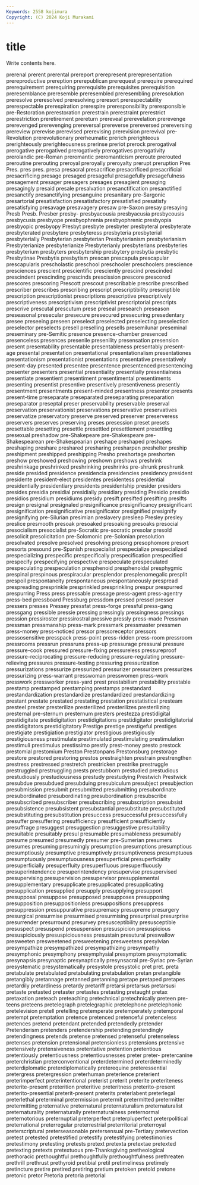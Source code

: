 ```yaml
---
Keywords: 2558 kojimura
Copyright: (C) 2024 Koji Murakami
---
```


# title

Write contents here.



 prerenal prerent prerental prereport prerepresent prerepresentation
prereproductive prereption prerepublican prerequest prerequire prerequired prerequirement prerequiring prerequisite prerequisites
prerequisition preresemblance preresemble preresembled preresembling preresolution preresolve preresolved preresolving preresort
prerespectability prerespectable prerespiration prerespire preresponsibility preresponsible pre-Restoration prerestoration prerestrain prerestraint
prerestrict prerestriction preretirement prereturn prereveal prerevelation prerevenge prerevenged prerevenging prereversal
prereverse prereversed prereversing prereview prerevise prerevised prerevising prerevision prerevival pre-Revolution
prerevolutionary prerheumatic prerich prerighteous prerighteously prerighteousness prerinse preriot prerock prerogatival
prerogative prerogatived prerogatively prerogatives prerogativity prerolandic pre-Roman preromantic preromanticism preroute
prerouted preroutine prerouting preroyal preroyally preroyalty prerupt preruption Pres Pres.
pres pres. presa presacral presacrifice presacrificed presacrificial presacrificing presage presaged
presageful presagefully presagefulness presagement presager presagers presages presagient presaging presagingly
presaid presale presalvation presanctification presanctified presanctify presanctifying presanguine presanitary pre-Sargonic
presartorial presatisfaction presatisfactory presatisfied presatisfy presatisfying presavage presavagery presaw pre-Saxon
presay presaying Presb Presb. Presber presby- presbyacousia presbyacusia presbycousis presbycusis
presbyope presbyophrenia presbyophrenic presbyopia presbyopic presbyopy Presbyt presbyte presbyter presbyteral
presbyterate presbyterated presbytere presbyteress presbyteria presbyterial presbyterially Presbyterian presbyterian Presbyterianism
presbyterianism Presbyterianize presbyterianize Presbyterianly presbyterians presbyteries presbyterium presbyters presbytership presbytery
presbytia presbytic Presbytinae Presbytis presbytism prescan prescapula prescapular prescapularis prescholastic
preschool preschooler preschoolers prescience presciences prescient prescientific presciently prescind prescinded
prescindent prescinding prescinds prescission prescore prescored prescores prescoring Prescott prescout
prescribable prescribe prescribed prescriber prescribes prescribing prescript prescriptibility prescriptible prescription
prescriptionist prescriptions prescriptive prescriptively prescriptiveness prescriptivism prescriptivist prescriptorial prescripts prescrive
prescutal prescutum prese preseal presearch preseason preseasonal presecular presecure presecured
presecuring presedentary presee preseeing preseen preselect preselected preselecting preselection preselector
preselects presell preselling presells presemilunar preseminal preseminary pre-Semitic presence presence-chamber
presenced presenceless presences presenile presenility presensation presension present presentability presentable
presentableness presentably present-age presental presentation presentational presentationalism presentationes presentationism presentationist
presentations presentative presentatively present-day presented presentee presentence presentenced presentencing presenter
presenters presential presentiality presentially presentialness presentiate presentient presentiment presentimental presentiments
presenting presentist presentive presentively presentiveness presently presentment presentments present-minded presentness
presentor presents present-time preseparate preseparated preseparating preseparation preseparator preseptal preser
preservability preservable preserval preservation preservationist preservations preservative preservatives preservatize preservatory
preserve preserved preserver preserveress preservers preserves preserving preses presession preset
presets presettable presetting presettle presettled presettlement presettling presexual preshadow pre-Shakepeare
pre-Shakespeare pre-Shakespearean pre-Shakespearian preshape preshaped preshapes preshaping preshare preshared presharing
presharpen preshelter preship preshipment preshipped preshipping Presho preshortage preshorten preshow
preshowed preshowing preshown preshows preshrink preshrinkage preshrinked preshrinking preshrinks pre-shrunk
preshrunk preside presided presidence presidencia presidencies presidency president presidente president-elect
presidentes presidentess presidential presidentially presidentiary presidents presidentship presider presiders presides
presidia presidial presidially presidiary presiding Presidio presidio presidios presidium presidiums
presidy presift presifted presifting presifts presign presignal presignaled presignificance presignificancy
presignificant presignification presignificative presignificator presignified presignify presignifying pre-Silurian presimian preslavery
presleep Presley presley preslice presmooth presoak presoaked presoaking presoaks presocial
presocialism presocialist pre-Socratic pre-socratic presolar presold presolicit presolicitation pre-Solomonic pre-Solonian
presolution presolvated presolve presolved presolving presong presophomore presort presorts presound
pre-Spanish prespecialist prespecialize prespecialized prespecializing prespecific prespecifically prespecification prespecified prespecify
prespecifying prespective prespeculate prespeculated prespeculating prespeculation presphenoid presphenoidal presphygmic prespinal
prespinous prespiracular presplendor presplenomegalic presplit prespoil prespontaneity prespontaneous prespontaneously prespread
prespreading presprinkle presprinkled presprinkling prespur prespurred prespurring Press press pressable
pressage press-agent press-agentry press-bed pressboard Pressburg pressdom pressed pressel presser
pressers presses Pressey pressfat press-forge pressful press-gang pressgang pressible pressie
pressing pressingly pressingness pressings pression pressiroster pressirostral pressive pressly press-made
Pressman pressman pressmanship press-mark pressmark pressmaster pressmen press-money press-noticed pressor
pressoreceptor pressors pressosensitive presspack press-point press-ridden press-room pressroom pressrooms pressrun
pressruns press-up pressurage pressural pressure pressure-cook pressured pressure-fixing pressureless pressureproof
pressure-reciprocating pressure-reducing pressure-regulating pressure-relieving pressures pressure-testing pressuring pressurization pressurizations pressurize
pressurized pressurizer pressurizers pressurizes pressurizing press-warrant presswoman presswomen press-work presswork
pressworker press-yard prest prestabilism prestability prestable prestamp prestamped prestamping prestamps
prestandard prestandardization prestandardize prestandardized prestandardizing prestant prestate prestated prestating prestation
prestatistical presteam presteel prester presterilize presterilized presterilizes presterilizing presternal pre-sternum
presternum presters prestezza prestidigital prestidigitate prestidigitation prestidigitations prestidigitator prestidigitatorial prestidigitators
prestidigitatory Prestige prestige prestigeful prestiges prestigiate prestigiation prestigiator prestigious prestigiously
prestigiousness prestimulate prestimulated prestimulating prestimulation prestimuli prestimulus prestissimo prestly prest-money
presto prestock prestomial prestomium Preston Prestonpans Prestonsburg prestorage prestore prestored
prestoring prestos prestraighten prestrain prestrengthen prestress prestressed prestretch prestricken prestrike
prestruggle prestruggled prestruggling prests prestubborn prestudied prestudious prestudiously prestudiousness prestudy
prestudying Prestwich Prestwick presubdue presubdued presubduing presubiculum presubject presubjection presubmission
presubmit presubmitted presubmitting presubordinate presubordinated presubordinating presubordination presubscribe presubscribed presubscriber
presubscribing presubscription presubsist presubsistence presubsistent presubstantial presubstitute presubstituted presubstituting presubstitution
presuccess presuccessful presuccessfully presuffer presuffering presufficiency presufficient presufficiently presuffrage presuggest
presuggestion presuggestive presuitability presuitable presuitably presul presumable presumableness presumably presume
presumed presumedly presumer pre-Sumerian presumers presumes presuming presumingly presumption presumptions
presumptious presumptiously presumptive presumptively presumptiveness presumptuous presumptuously presumptuousness presuperficial presuperficiality
presuperficially presuperfluity presuperfluous presuperfluously presuperintendence presuperintendency presupervise presupervised presupervising presupervision
presupervisor presupplemental presupplementary presupplicate presupplicated presupplicating presupplication presupplied presupply presupplying
presupport presupposal presuppose presupposed presupposes presupposing presupposition presuppositionless presuppositions presuppress
presuppression presuppurative presupremacy presupreme presurgery presurgical presurmise presurmised presurmising presurprisal
presurprise presurrender presurround presurvey presusceptibility presusceptible presuspect presuspend presuspension presuspicion
presuspicious presuspiciously presuspiciousness presustain presutural preswallow presweeten presweetened presweetening presweetens
presylvian presympathize presympathized presympathizing presympathy presymphonic presymphony presymphysial presymptom presymptomatic
presynapsis presynaptic presynaptically presynsacral pre-Syriac pre-Syrian presystematic presystematically presystole presystolic
pret pret. preta pretabulate pretabulated pretabulating pretabulation pretan pretangible pretangibly
pretannage pretanned pretanning pretape pretaped pretapes pretardily pretardiness pretardy pretariff
pretarsi pretarsus pretarsusi pretaste pretasted pretaster pretastes pretasting pretaught pretax
pretaxation preteach preteaching pretechnical pretechnically preteen pre-teens preteens pretelegraph pretelegraphic
pretelephone pretelephonic pretelevision pretell pretelling pretemperate pretemperately pretemporal pretempt pretemptation
pretence pretenced pretenceful pretenceless pretences pretend pretendant pretended pretendedly pretender
Pretenderism pretenders pretendership pretending pretendingly pretendingness pretends pretense pretensed pretenseful
pretenseless pretenses pretension pretensional pretensionless pretensions pretensive pretensively pretensiveness pretentative
pretention pretentious pretentiously pretentiousness pretentiousnesses preter preter- pretercanine preterchristian preterconventional
preterdetermined preterdeterminedly preterdiplomatic preterdiplomatically preterequine preteressential pretergress pretergression preterhuman preterience
preterient preterimperfect preterintentional preterist preterit preterite preteriteness preterite-present preterition preteritive
preteritness preterito-present preterito-presential preterit-present preterits preterlabent preterlegal preterlethal preterminal pretermission
pretermit pretermitted pretermitter pretermitting preternative preternatural preternaturalism preternaturalist preternaturality preternaturally
preternaturalness preternormal preternotorious preternuptial preterperfect preterpluperfect preterpolitical preterrational preterregular preterrestrial
preterritorial preterroyal preterscriptural preterseasonable pretersensual pre-Tertiary pretervection pretest pretested pretestified
pretestify pretestifying pretestimonies pretestimony pretesting pretests pretext pretexta pretextae pretexted
pretexting pretexts pretextuous pre-Thanksgiving pretheological prethoracic prethoughtful prethoughtfully prethoughtfulness prethreaten
prethrill prethrust prethyroid pretibial pretil pretimeliness pretimely pretincture pretire pretired
pretiring pretium pretoken pretold pretone pretonic pretor Pretoria pretoria pretorial
